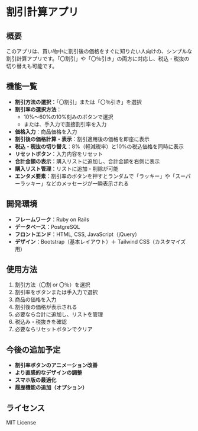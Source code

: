 # 割引計算アプリ

## 概要

このアプリは、買い物中に割引後の価格をすぐに知りたい人向けの、シンプルな割引計算アプリです。「〇割引」や「〇％引き」の両方に対応し、税込・税抜の切り替えも可能です。

## 機能一覧

- **割引方法の選択**：「〇割引」または「〇％引き」を選択
- **割引率の選択方法**：
  - 10%～60%の10%刻みのボタンで選択
  - または、手入力で直接割引率を入力
- **価格入力**：商品価格を入力
- **割引後の価格計算・表示**：割引適用後の価格を即座に表示
- **税込・税抜の切り替え**：8%（軽減税率）と10%の税込価格を同時に表示
- **リセットボタン**：入力内容をリセット
- **合計金額の表示**：購入リストに追加し、合計金額を右側に表示
- **購入リスト管理**：リストに追加・削除が可能
- **エンタメ要素**：割引率のボタンを押すとランダムで「ラッキー」や「スーパーラッキー」などのメッセージが一瞬表示される

## 開発環境

- **フレームワーク**：Ruby on Rails
- **データベース**：PostgreSQL
- **フロントエンド**：HTML, CSS, JavaScript（jQuery）
- **デザイン**：Bootstrap（基本レイアウト）＋ Tailwind CSS（カスタマイズ用）

## 使用方法

1. 割引方法（〇割 or 〇％）を選択
2. 割引率をボタンまたは手入力で選択
3. 商品の価格を入力
4. 割引後の価格が表示される
5. 必要なら合計に追加し、リストを管理
6. 税込み・税抜きを確認
7. 必要ならリセットボタンでクリア

## 今後の追加予定

- **割引率ボタンのアニメーション改善**
- **より直感的なデザインの調整**
- **スマホ版の最適化**
- **履歴機能の追加（オプション）**

## ライセンス

MIT License

